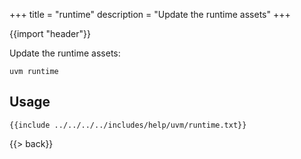 +++
title = "runtime"
description = "Update the runtime assets"
+++

{{import "header"}}

Update the runtime assets:

```text
uvm runtime
```

## Usage

```text
{{include ../../../../includes/help/uvm/runtime.txt}}
```

{{> back}}
